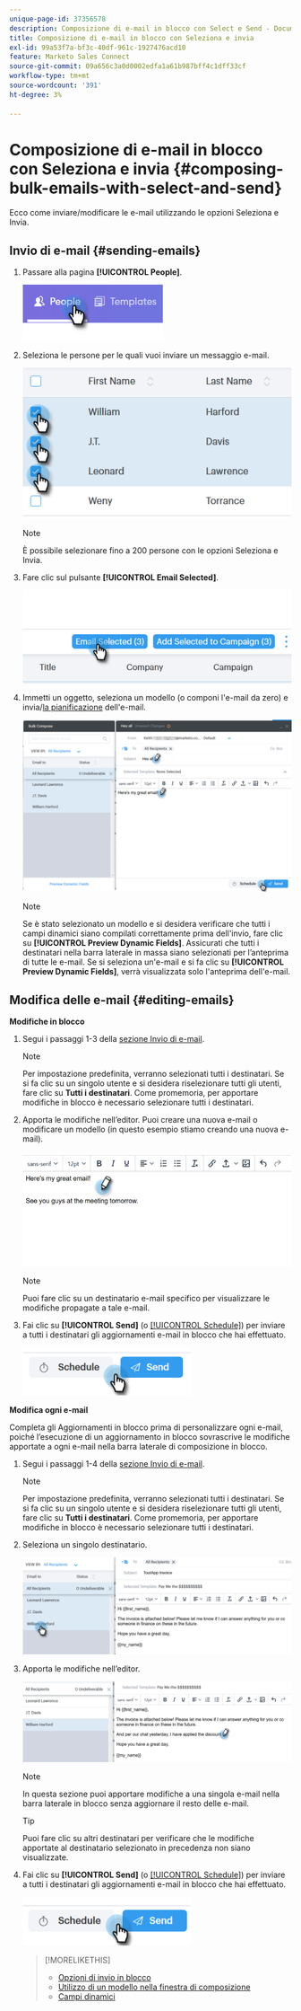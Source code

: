 ```yaml
---
unique-page-id: 37356578
description: Composizione di e-mail in blocco con Select e Send - Documenti Marketo - Documentazione del prodotto
title: Composizione di e-mail in blocco con Seleziona e invia
exl-id: 99a53f7a-bf3c-40df-961c-1927476acd10
feature: Marketo Sales Connect
source-git-commit: 09a656c3a0d0002edfa1a61b987bff4c1dff33cf
workflow-type: tm+mt
source-wordcount: '391'
ht-degree: 3%

---
```


# Composizione di e-mail in blocco con Seleziona e invia {#composing-bulk-emails-with-select-and-send}

Ecco come inviare/modificare le e-mail utilizzando le opzioni Seleziona e Invia.

## Invio di e-mail {#sending-emails}

1. Passare alla pagina **[!UICONTROL People]**.

   ![](assets/one-2.png)

1. Seleziona le persone per le quali vuoi inviare un messaggio e-mail.

   ![](assets/two-2.png)

   >[!NOTE]
   >
   >È possibile selezionare fino a 200 persone con le opzioni Seleziona e Invia.

1. Fare clic sul pulsante **[!UICONTROL Email Selected]**.

   ![](assets/three-2.png)

1. Immetti un oggetto, seleziona un modello (o componi l&#39;e-mail da zero) e invia/[la pianificazione](/help/marketo/product-docs/marketo-sales-connect/email/using-the-compose-window/scheduling-an-email.md) dell&#39;e-mail.

   ![](assets/four-2.png)

   >[!NOTE]
   >
   >Se è stato selezionato un modello e si desidera verificare che tutti i campi dinamici siano compilati correttamente prima dell&#39;invio, fare clic su **[!UICONTROL Preview Dynamic Fields]**. Assicurati che tutti i destinatari nella barra laterale in massa siano selezionati per l’anteprima di tutte le e-mail. Se si seleziona un&#39;e-mail e si fa clic su **[!UICONTROL Preview Dynamic Fields]**, verrà visualizzata solo l&#39;anteprima dell&#39;e-mail.

## Modifica delle e-mail {#editing-emails}

**Modifiche in blocco**

1. Segui i passaggi 1-3 della [sezione Invio di e-mail](#sending-emails).

   >[!NOTE]
   >
   >Per impostazione predefinita, verranno selezionati tutti i destinatari. Se si fa clic su un singolo utente e si desidera riselezionare tutti gli utenti, fare clic su **Tutti i destinatari**. Come promemoria, per apportare modifiche in blocco è necessario selezionare tutti i destinatari.

1. Apporta le modifiche nell’editor. Puoi creare una nuova e-mail o modificare un modello (in questo esempio stiamo creando una nuova e-mail).

   ![](assets/bulk-three.png)

   >[!NOTE]
   >
   >Puoi fare clic su un destinatario e-mail specifico per visualizzare le modifiche propagate a tale e-mail.

1. Fai clic su **[!UICONTROL Send]** (o [[!UICONTROL Schedule]](/help/marketo/product-docs/marketo-sales-connect/email/using-the-compose-window/scheduling-an-email.md)) per inviare a tutti i destinatari gli aggiornamenti e-mail in blocco che hai effettuato.

   ![](assets/bulk-four.png)

**Modifica ogni e-mail**

Completa gli Aggiornamenti in blocco prima di personalizzare ogni e-mail, poiché l’esecuzione di un aggiornamento in blocco sovrascrive le modifiche apportate a ogni e-mail nella barra laterale di composizione in blocco.

1. Segui i passaggi 1-4 della [sezione Invio di e-mail](#sending-emails).

   >[!NOTE]
   >
   >Per impostazione predefinita, verranno selezionati tutti i destinatari. Se si fa clic su un singolo utente e si desidera riselezionare tutti gli utenti, fare clic su **Tutti i destinatari**. Come promemoria, per apportare modifiche in blocco è necessario selezionare tutti i destinatari.

1. Seleziona un singolo destinatario.

   ![](assets/each-two.png)

1. Apporta le modifiche nell’editor.

   ![](assets/each-three.png)

   >[!NOTE]
   >
   >In questa sezione puoi apportare modifiche a una singola e-mail nella barra laterale in blocco senza aggiornare il resto delle e-mail.

   >[!TIP]
   >
   >Puoi fare clic su altri destinatari per verificare che le modifiche apportate al destinatario selezionato in precedenza non siano visualizzate.

1. Fai clic su **[!UICONTROL Send]** (o [[!UICONTROL Schedule]](/help/marketo/product-docs/marketo-sales-connect/email/using-the-compose-window/scheduling-an-email.md)) per inviare a tutti i destinatari gli aggiornamenti e-mail in blocco che hai effettuato.

   ![](assets/each-four.png)

   >[!MORELIKETHIS]
   >
   >* [Opzioni di invio in blocco](/help/marketo/product-docs/marketo-sales-connect/email/using-the-compose-window/bulk-sending-options.md)
   >* [Utilizzo di un modello nella finestra di composizione](/help/marketo/product-docs/marketo-sales-connect/email/using-the-compose-window/using-a-template-in-the-compose-window.md)
   >* [Campi dinamici](/help/marketo/product-docs/marketo-sales-connect/templates/dynamic-fields/how-to-insert-dynamic-fields.md)
